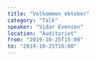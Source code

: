 ```yaml
---
title: "Velkommen oktober"
category: "Talk"
speaker: "Vidar Evensen"
location: "Auditoriet"
from: "2019-10-25T15:00"
to: "2019-10-25T16:00"
---
```

